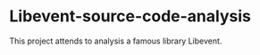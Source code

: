 Libevent-source-code-analysis
=============================

This project attends to analysis a famous library Libevent.
